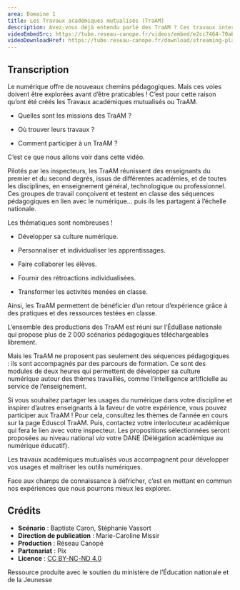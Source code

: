 ```yaml
---
area: Domaine 1
title: Les Travaux académiques mutualisés (TraAM)
description: Avez-vous déjà entendu parlé des TraAM ? Ces travaux inter-académiques menés par des enseignants du premier et du second degré abordent des thèmes émergents du numérique éducatif et proposent des scénarios pédagogiques associés. Plus de détails dans cette vidéo !
videoEmbedSrc: https://tube.reseau-canope.fr/videos/embed/e2cc7464-70ab-4f8c-a069-5112c2896477
videoDownloadHref: https://tube.reseau-canope.fr/download/streaming-playlists/hls/videos/e2cc7464-70ab-4f8c-a069-5112c2896477-1080-fragmented.mp4
---
```


## Transcription

Le numérique offre de nouveaux chemins pédagogiques. Mais ces voies doivent être explorées avant d’être praticables ! C’est pour cette raison qu’ont été créés les Travaux académiques mutualisés ou TraAM.

- Quelles sont les missions des TraAM ?

- Où trouver leurs travaux ?

- Comment participer à un TraAM ?

C’est ce que nous allons voir dans cette vidéo.

Pilotés par les inspecteurs, les TraAM réunissent des enseignants du premier et du second degrés, issus de différentes académies, et de toutes les disciplines, en enseignement général, technologique ou professionnel. Ces groupes de travail conçoivent et testent en classe des séquences pédagogiques en lien avec le numérique… puis ils les partagent à l’échelle nationale.

Les thématiques sont nombreuses !

- Développer sa culture numérique.

- Personnaliser et individualiser les apprentissages.

- Faire collaborer les élèves.

- Fournir des rétroactions individualisées.

- Transformer les activités menées en classe.

Ainsi, les TraAM permettent de bénéficier d’un retour d’expérience grâce à des pratiques et des ressources testées en classe.

L’ensemble des productions des TraAM est réuni sur l’ÉduBase nationale qui propose plus de 2 000 scénarios pédagogiques téléchargeables librement.

Mais les TraAM ne proposent pas seulement des séquences pédagogiques : ils sont accompagnés par des parcours de formation. Ce sont des modules de deux heures qui permettent de développer sa culture numérique autour des thèmes travaillés, comme l’intelligence artificielle au service de l’enseignement.

Si vous souhaitez partager les usages du numérique dans votre discipline et inspirer d’autres enseignants à la faveur de votre expérience, vous pouvez participer aux TraAM ! Pour cela, consultez les thèmes de l’année en cours sur la page Éduscol TraAM. Puis, contactez votre interlocuteur académique qui fera le lien avec votre inspecteur. Les propositions sélectionnées seront proposées au niveau national _via_ votre DANE (Délégation académique au numérique éducatif).

Les travaux académiques mutualisés vous accompagnent pour développer vos usages
 et maîtriser les outils numériques.

Face aux champs de connaissance à défricher, c’est en mettant en commun nos expériences que nous pourrons mieux les explorer.

## Crédits

- **Scénario** : Baptiste Caron, Stéphanie Vassort
- **Direction de publication** : Marie-Caroline Missir
- **Production** : Réseau Canopé
- **Partenariat** : Pix
- **Licence** : [CC BY-NC-ND 4.0](https://creativecommons.org/licenses/by-nc-nd/4.0/deed.fr)

Ressource produite avec le soutien du ministère de l’Éducation nationale et de la Jeunesse
